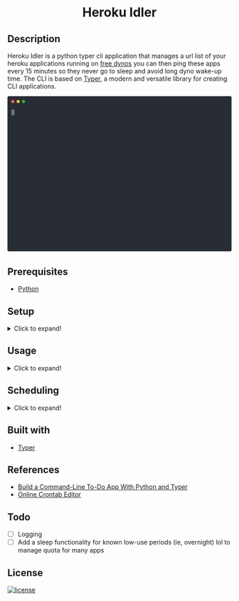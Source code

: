 <h1 align="center"><b>Heroku Idler</b></h1>

## <b>Description</b>

Heroku Idler is a python typer cli application that manages a url list of your heroku applications running on [free dynos](https://devcenter.heroku.com/articles/free-dyno-hours) you can then ping these apps every 15 minutes so they never go to sleep and avoid long dyno wake-up time. The CLI is based on [Typer](https://typer.tiangolo.com/), a modern and versatile library for creating CLI applications.

<p align="center">
<img src="images/demo.svg">
</p>

## <b>Prerequisites</b>
- [Python](https://www.python.org/downloads/)

## <b>Setup</b>
<details>
<summary>Click to expand!</summary>

### <b>Clone repository</b>
```bash
$ git clone https://github.com/DanNduati/Heroku_idler.git
```
### <b>Install dependencies</b>
If you have [pipenv](https://pipenv.pypa.io/) installed use:
```bash
$ pipenv install
```
Otherwise you can use the requirements.txt file:
```bash
# create virtualenvironment and activate it
$ python -m venv venv
$ source venv/bin/activate
# install dependencies
$ pip install -r requirements.txt
```
</details>

## <b>Usage</b>
<details>
<summary>Click to expand!</summary>

The application provides the following commands to initialize the app,add and remove urls and ping the urls:

| <b>Command</b>             	| <b>Description</b>                                         	|
|----------------------------	|------------------------------------------------------------	|
| init                       	| Initialises the application’configuration and JSON storage 	|
| add [URL] 	                | Adds a new Heroku app URL                                  	|
| list                       	| Lists all the URLs added                                   	|
| remove [URL_ID]            	| Removes a URL from storage by id                           	|
| ping                       	| Pings the URLs present in the JSON storage                 	|

</details>

## <b>Scheduling</b>
<details>
<summary>Click to expand!</summary>

Since apps using free web dynos sleep after 30 minutes of inactivity I use the [Cron](https://en.wikipedia.org/wiki/Cron) job scheduler to run the ping cli command of the application that pings my applications every 15 minutes
> :warning: **The cron service is only available for Unix-base systems!** checkout the windows equivalent to a cron job called a [scheduled task](https://active-directory-wp.com/docs/Usage/How_to_add_a_cron_job_on_Windows/Scheduled_tasks_and_cron_jobs_on_Windows/)

### <b>Scheduling the worker</b>
Each user in a Unix system has the option to set up scheduled commands that are executed by the system in a "crontab" (cron table) file. The crontab command is used to open a text editor on the user's crontab file:
```bash
$ crontab -e
```
The crontab -e command will start a text editor on the user's crontab file, which will initially be empty, aside from some explanatory comments. A scheduled job is given in the crontab file as a line with six fields. The first five fields are used to set up the run scheduled for the job. The sixth and last field is the command to run. You can configure multiple jobs, each with its own schedule by writing multiple lines in the crontab file.
```bash
┌───────────── minute (0 - 59)
│ ┌───────────── hour (0 - 23) 
│ │ ┌───────────── day of month (1 - 31)
│ │ │ ┌───────────── month (1 - 12)
│ │ │ │ ┌───────────── day of week (0 - 6) (Sunday to Saturday;
│ │ │ │ │                                       7 is also Sunday on some systems)
│ │ │ │ │
│ │ │ │ │
* * * * *  command to execute
```
To run the cli ping command at every 15th minute past every hour from 6am to midnight (maintain the 18 hr quota). add this to your crontab file:
```bash

*/15 6-23,0 * * * cd <path to cli application> && <path to your virtual environment python executabl> -m herokuidler ping
```
In my case the worker runs on my raspberry pi it has way better uptime than my laptop :):
```bash
*/15 6-23,0 * * * cd /home/pi/Desktop/heroku_idler && /home/pi/.local/share/virtualenvs/heroku_idler-Y8-KEVQ5/bin/python -m herokuidler ping
```
<p align="center">
<img height="300" src="images/idler_pi.png" alt="pidler" />
</p>

**But there's a catch** [here](https://devcenter.heroku.com/articles/free-dyno-hours)
>Personal accounts are given a base of 550 free dyno hours each month. In addition to these base hours, accounts which verify with a credit card will receive an additional 450 hours added to the monthly free dyno quota. This means you can receive a total of 1000 free dyno hours per month, if you verify your account with a credit card.

So add your billing information and just like that you have 1000 hours of free dyno use a month!

Do the math: `31 days x 24 hours = 744 hours` which is less than the 1000 hrs so we can have a free dyno that runs all the time for free to do what we want and still have other apps that use the remainder!
</details>

## <b>Built with</b>
- [Typer](https://typer.tiangolo.com/)

## <b>References</b>
- [Build a Command-Line To-Do App With Python and Typer](https://realpython.com/python-typer-cli/)
- [Online Crontab Editor](https://crontab.guru/)

## <b>Todo</b>
- [ ] Logging
- [ ] Add a sleep functionality for known low-use periods (ie, overnight) lol to manage quota for many apps 

## <b>License</b>
[![license](https://img.shields.io/badge/License-Beerware-yellowgreen)](LICENSE)
